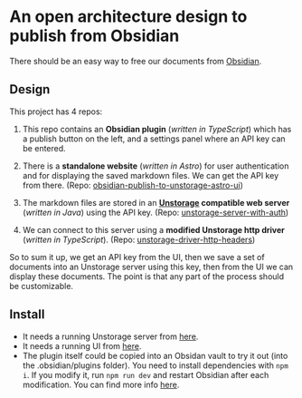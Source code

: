 # An open architecture design to publish from Obsidian

There should be an easy way to free our documents from [Obsidian](https://obsidian.md).

## Design

This project has 4 repos:

1. This repo contains an **Obsidian plugin** (*written in TypeScript*)  which has a publish button on the left, and a settings panel where an API key can be entered. 

2. There is a **standalone website** (*written in Astro*) for user authentication and for displaying the saved markdown files. We can get the API key from there. (Repo: [obsidian-publish-to-unstorage-astro-ui](https://github.com/tamasmajer/obsidian-publish-to-unstorage-astro-ui))

3. The markdown files are stored in an **[Unstorage](https://github.com/unjs/unstorage) compatible web server** (*written in Java*) using the API key. (Repo: [unstorage-server-with-auth](https://github.com/tamasmajer/unstorage-server-with-auth)) 

4. We can connect to this server using a **modified Unstorage http driver** (*written in TypeScript*). (Repo: [unstorage-driver-http-headers](https://github.com/tamasmajer/unstorage-driver-http-headers))


So to sum it up, we get an API key from the UI, then we save a set of documents into an Unstorage server using this key, then from the UI we can display these documents. The point is that any part of the process should be customizable.


## Install

- It needs a running Unstorage server from [here](https://github.com/tamasmajer/unstorage-server-with-auth). 
- It needs a running UI from [here](https://github.com/tamasmajer/obsidian-publish-to-unstorage-astro-ui). 
- The plugin itself could be copied into an Obsidan vault to try it out (into the .obsidian/plugins folder). You need to install dependencies with `npm i`. If you modify it, run `npm run dev` and restart Obsidian after each modification. You can find more info [here](https://github.com/obsidianmd/obsidian-sample-plugin).
